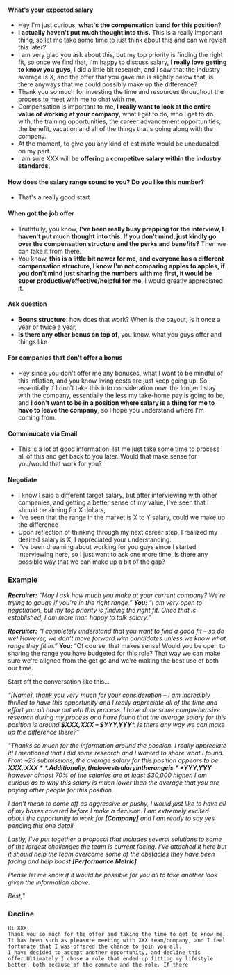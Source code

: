 #### What's your expected salary
- Hey I'm just curious, **what's the compensation band for this position**?
- **I actually haven't put much thought into this.** This is a really important thing, so let me take some time to just think about this and can we revisit this later?
- I am very glad you ask about this, but my top priority is finding the right fit, so once we find that, I'm happy to discuss salary, **I really love getting to know you guys**, I did a little bit research, and I saw that the industry average is X, and the offer that you gave me is slightly below that, is there anyways that we could possibly make up the difference?
- Thank you so much for investing the time and resources throughout the process to meet with me to chat with me, 
- Compensation is important to me, **I really want to look at the entire value of working at your company**, what I get to do, who I get to do with, the training opportunities, the career advancement opportunities, the benefit, vacation and all of the things that's going along with the company. 
- At the moment, to give you any kind of estimate would be uneducated on my part. 
- I am sure XXX will be **offering a competitve salary within the industry standards,** 
#### How does the salary range sound to you? Do you like this number?
- That's a really good start
#### When got the job offer
- Truthfully, you know, **I've been really busy prepping for the interview, I haven't put much thought into this. If you don't mind, just kindly go over the compensation structure and the perks and benefits?** Then we can take it from there.
- You know, **this is a little bit newer for me, and everyone has a different compensation structure, I know I'm not comparing apples to apples, if you don't mind just sharing the numbers with me first, it would be super productive/effective/helpful for me**. I would greatly appreciated it.
#### Ask question
- **Bouns structure**: how does that work? When is the payout, is it once a year or twice a year,
- **Is there any other bonus on top of**, you know, what you guys offer and things like 
#### For companies that don't offer a bonus
- Hey since you don't offer me any bonuses, what I want to be mindful of this inflation, and you know living costs are just keep going up. So essentially if I don't take this into consideration now, the longer I stay with the company, essentially the less my take-home pay is going to be, and **I don't want to be in a position where salary is a thing for me to have to leave the company**, so I hope you understand where I'm coming from.
#### Comminucate via Email
- This is a lot of good information, let me just take some time to process all of this and get back to you later. Would that make sense for you/would that work for you?
#### Negotiate
- I know I said a different target salary, but after interviewing with other companies, and getting a better sense of my value, I've seen that I should be aiming for X dollars, 
- I've seen that the range in the market is X to Y salary, could we make up the difference
- Upon reflection of thinking through my next career step, I realized my desired salary is X, I appreciated your understanding. 
- I've been dreaming about working for you guys since I started interviewing here, so I just want to ask one more time, is there any possible way that we can make up a bit of the gap?

### Example
_**Recruiter:** “May I ask how much you make at your current company? We're trying to gauge if you're in the right range.”_
_**You:**_ _“I am very open to negotiation, but my top priority is finding the right fit. Once that is established, I am more than happy to talk salary.”_

_**Recruiter:**_  _“I completely understand that you want to find a good fit – so do we! However, we don't move forward with candidates unless we know what range they fit in.”_
**You:** “Of course, that makes sense! Would you be open to sharing the range you have budgeted for this role? That way we can make sure we're aligned from the get go and we're making the best use of both our time.

Start off the conversation like this…

_“[Name], thank you very much for your consideration – I am incredibly thrilled to have this opportunity and I really appreciate all of the time and effort you all have put into this process. I have done some comprehensive research during my process and have found that the average salary for this position is around  **$XXX,XXX – $YYY,YYY***. Is there any way we can make up the difference there?”_

_"Thanks so much for the information around the position. I really appreciate it! I mentioned that I did some research and I wanted to share what I found. From ~25 submissions, the average salary for this position appears to be  **$XXX,XXX**. Additionally, the lowest salary in the range is  **$YYY,YYY** however almost 70% of the salaries are at least $30,000 higher. I am curious as to why this salary is much lower than the average that you are paying other people for this position._

_I don’t mean to come off as aggressive or pushy, I would just like to have all of my bases covered before I make a decision. I am extremely excited about the opportunity to work for  **[Company]**  and I am ready to say yes pending this one detail._

_Lastly, I’ve put together a proposal that includes several solutions to some of the largest challenges the team is current facing. I’ve attached it here but it should help the team overcome some of the obstacles they have been facing and help boost  **[Performance Metric]**._

_Please let me know if it would be possible for you all to take another look given the information above._

_Best,_"



### Decline
```
Hi XXX,
Thank you so much for the offer and taking the time to get to know me. It has been such as pleasure meeting with XXX team/company, and I feel fortunate that I was offered the chance to join you all.
I have decided to accept another opportunity, and decline this offer.Ultimately I chose a role that ended up fitting my lifestyle better, both because of the commute and the role. If there
```
<!--stackedit_data:
eyJoaXN0b3J5IjpbMTUxMzMzOTkwLDIyMTAyOTg2NiwxMTcxMz
AwNDEsMjE5MzQ5NTAsNjE5NTUxMjcwLC0xNDk3NzE3MzY3LC0y
MTIwNjY2NjEwLC00MDM3MzQ3MDldfQ==
-->